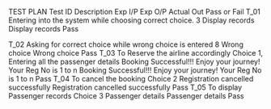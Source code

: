TEST PLAN
Test ID	Description
Exp I/P
Exp O/P
Actual Out
Pass or Fail
T_01
Entering into the system while choosing correct choice.	3	Display records	Display records	Pass

T_02
Asking for correct choice while wrong choice is entered	8	Wrong choice	Wrong choice	Pass
T_03
To Reserve the airline accordingly	Choice 1, Entering all the passenger details	Booking Successful!!! Enjoy your journey! Your Reg No is 1 to n	Booking Successful!!! Enjoy your journey! Your Reg No is 1 to n	Pass
T_04	To cancel the booking	Choice 2	Registration cancelled successfully	Registration cancelled successfully	Pass
T_05
To display Passenger records	Choice 3	Passenger details	Passenger details	Pass
